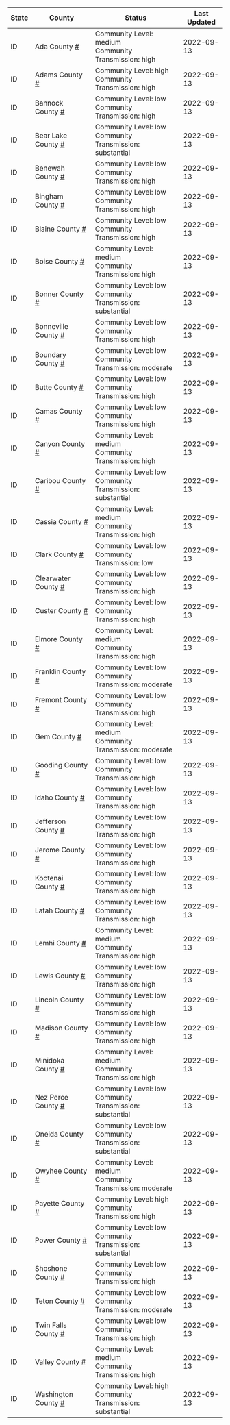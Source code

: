 State | County | Status | Last Updated
--- | --- | --- | --- 
ID | Ada County <a href="#ada_county">#</a> | <a name="ada_county"></a>Community Level: medium<br/>Community Transmission: high | 2022-09-13
ID | Adams County <a href="#adams_county">#</a> | <a name="adams_county"></a>Community Level: high<br/>Community Transmission: high | 2022-09-13
ID | Bannock County <a href="#bannock_county">#</a> | <a name="bannock_county"></a>Community Level: low<br/>Community Transmission: high | 2022-09-13
ID | Bear Lake County <a href="#bear_lake_county">#</a> | <a name="bear_lake_county"></a>Community Level: low<br/>Community Transmission: substantial | 2022-09-13
ID | Benewah County <a href="#benewah_county">#</a> | <a name="benewah_county"></a>Community Level: low<br/>Community Transmission: high | 2022-09-13
ID | Bingham County <a href="#bingham_county">#</a> | <a name="bingham_county"></a>Community Level: low<br/>Community Transmission: high | 2022-09-13
ID | Blaine County <a href="#blaine_county">#</a> | <a name="blaine_county"></a>Community Level: low<br/>Community Transmission: high | 2022-09-13
ID | Boise County <a href="#boise_county">#</a> | <a name="boise_county"></a>Community Level: medium<br/>Community Transmission: high | 2022-09-13
ID | Bonner County <a href="#bonner_county">#</a> | <a name="bonner_county"></a>Community Level: low<br/>Community Transmission: substantial | 2022-09-13
ID | Bonneville County <a href="#bonneville_county">#</a> | <a name="bonneville_county"></a>Community Level: low<br/>Community Transmission: high | 2022-09-13
ID | Boundary County <a href="#boundary_county">#</a> | <a name="boundary_county"></a>Community Level: low<br/>Community Transmission: moderate | 2022-09-13
ID | Butte County <a href="#butte_county">#</a> | <a name="butte_county"></a>Community Level: low<br/>Community Transmission: high | 2022-09-13
ID | Camas County <a href="#camas_county">#</a> | <a name="camas_county"></a>Community Level: low<br/>Community Transmission: high | 2022-09-13
ID | Canyon County <a href="#canyon_county">#</a> | <a name="canyon_county"></a>Community Level: medium<br/>Community Transmission: high | 2022-09-13
ID | Caribou County <a href="#caribou_county">#</a> | <a name="caribou_county"></a>Community Level: low<br/>Community Transmission: substantial | 2022-09-13
ID | Cassia County <a href="#cassia_county">#</a> | <a name="cassia_county"></a>Community Level: medium<br/>Community Transmission: high | 2022-09-13
ID | Clark County <a href="#clark_county">#</a> | <a name="clark_county"></a>Community Level: low<br/>Community Transmission: low | 2022-09-13
ID | Clearwater County <a href="#clearwater_county">#</a> | <a name="clearwater_county"></a>Community Level: low<br/>Community Transmission: high | 2022-09-13
ID | Custer County <a href="#custer_county">#</a> | <a name="custer_county"></a>Community Level: low<br/>Community Transmission: high | 2022-09-13
ID | Elmore County <a href="#elmore_county">#</a> | <a name="elmore_county"></a>Community Level: medium<br/>Community Transmission: high | 2022-09-13
ID | Franklin County <a href="#franklin_county">#</a> | <a name="franklin_county"></a>Community Level: low<br/>Community Transmission: moderate | 2022-09-13
ID | Fremont County <a href="#fremont_county">#</a> | <a name="fremont_county"></a>Community Level: low<br/>Community Transmission: high | 2022-09-13
ID | Gem County <a href="#gem_county">#</a> | <a name="gem_county"></a>Community Level: medium<br/>Community Transmission: moderate | 2022-09-13
ID | Gooding County <a href="#gooding_county">#</a> | <a name="gooding_county"></a>Community Level: low<br/>Community Transmission: high | 2022-09-13
ID | Idaho County <a href="#idaho_county">#</a> | <a name="idaho_county"></a>Community Level: low<br/>Community Transmission: high | 2022-09-13
ID | Jefferson County <a href="#jefferson_county">#</a> | <a name="jefferson_county"></a>Community Level: low<br/>Community Transmission: high | 2022-09-13
ID | Jerome County <a href="#jerome_county">#</a> | <a name="jerome_county"></a>Community Level: low<br/>Community Transmission: high | 2022-09-13
ID | Kootenai County <a href="#kootenai_county">#</a> | <a name="kootenai_county"></a>Community Level: low<br/>Community Transmission: high | 2022-09-13
ID | Latah County <a href="#latah_county">#</a> | <a name="latah_county"></a>Community Level: low<br/>Community Transmission: high | 2022-09-13
ID | Lemhi County <a href="#lemhi_county">#</a> | <a name="lemhi_county"></a>Community Level: medium<br/>Community Transmission: high | 2022-09-13
ID | Lewis County <a href="#lewis_county">#</a> | <a name="lewis_county"></a>Community Level: low<br/>Community Transmission: high | 2022-09-13
ID | Lincoln County <a href="#lincoln_county">#</a> | <a name="lincoln_county"></a>Community Level: low<br/>Community Transmission: high | 2022-09-13
ID | Madison County <a href="#madison_county">#</a> | <a name="madison_county"></a>Community Level: low<br/>Community Transmission: high | 2022-09-13
ID | Minidoka County <a href="#minidoka_county">#</a> | <a name="minidoka_county"></a>Community Level: medium<br/>Community Transmission: high | 2022-09-13
ID | Nez Perce County <a href="#nez_perce_county">#</a> | <a name="nez_perce_county"></a>Community Level: low<br/>Community Transmission: substantial | 2022-09-13
ID | Oneida County <a href="#oneida_county">#</a> | <a name="oneida_county"></a>Community Level: low<br/>Community Transmission: substantial | 2022-09-13
ID | Owyhee County <a href="#owyhee_county">#</a> | <a name="owyhee_county"></a>Community Level: medium<br/>Community Transmission: moderate | 2022-09-13
ID | Payette County <a href="#payette_county">#</a> | <a name="payette_county"></a>Community Level: high<br/>Community Transmission: high | 2022-09-13
ID | Power County <a href="#power_county">#</a> | <a name="power_county"></a>Community Level: low<br/>Community Transmission: substantial | 2022-09-13
ID | Shoshone County <a href="#shoshone_county">#</a> | <a name="shoshone_county"></a>Community Level: low<br/>Community Transmission: high | 2022-09-13
ID | Teton County <a href="#teton_county">#</a> | <a name="teton_county"></a>Community Level: low<br/>Community Transmission: moderate | 2022-09-13
ID | Twin Falls County <a href="#twin_falls_county">#</a> | <a name="twin_falls_county"></a>Community Level: low<br/>Community Transmission: high | 2022-09-13
ID | Valley County <a href="#valley_county">#</a> | <a name="valley_county"></a>Community Level: medium<br/>Community Transmission: high | 2022-09-13
ID | Washington County <a href="#washington_county">#</a> | <a name="washington_county"></a>Community Level: high<br/>Community Transmission: substantial | 2022-09-13
